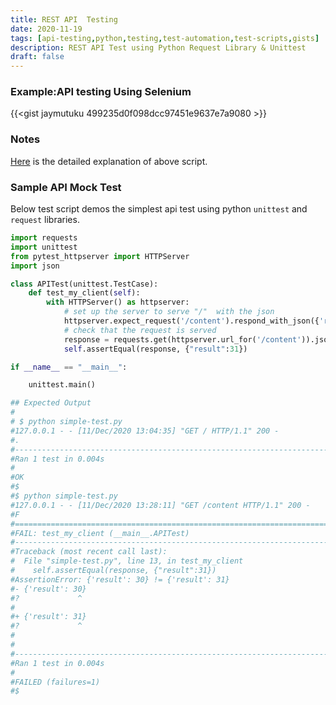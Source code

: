```yaml
---
title: REST API  Testing
date: 2020-11-19
tags: [api-testing,python,testing,test-automation,test-scripts,gists]
description: REST API Test using Python Request Library & Unittest 
draft: false
---
```


### Example:API testing Using Selenium

{{<gist jaymutuku 499235d0f098dcc97451e9637e7a9080 >}}


### Notes
[Here](https://github.com/jaymutuku/python-api-tests) is the detailed explanation of above script.

### Sample API Mock Test
Below test script demos the simplest api test using python `unittest` and `request` libraries.

```python
import requests
import unittest
from pytest_httpserver import HTTPServer
import json

class APITest(unittest.TestCase):
    def test_my_client(self):
        with HTTPServer() as httpserver:
            # set up the server to serve "/"  with the json
            httpserver.expect_request('/content').respond_with_json({'result': 30})
            # check that the request is served
            response = requests.get(httpserver.url_for('/content')).json()
            self.assertEqual(response, {"result":31})

if __name__ == "__main__":

    unittest.main()

## Expected Output
#
# $ python simple-test.py
#127.0.0.1 - - [11/Dec/2020 13:04:35] "GET / HTTP/1.1" 200 -
#.
#----------------------------------------------------------------------
#Ran 1 test in 0.004s
#
#OK
#$
#$ python simple-test.py
#127.0.0.1 - - [11/Dec/2020 13:28:11] "GET /content HTTP/1.1" 200 -
#F
#======================================================================
#FAIL: test_my_client (__main__.APITest)
#----------------------------------------------------------------------
#Traceback (most recent call last):
#  File "simple-test.py", line 13, in test_my_client
#    self.assertEqual(response, {"result":31})
#AssertionError: {'result': 30} != {'result': 31}
#- {'result': 30}
#?             ^
#
#+ {'result': 31}
#?             ^
#
#
#----------------------------------------------------------------------
#Ran 1 test in 0.004s
#
#FAILED (failures=1)
#$
```


